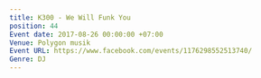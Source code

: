 ```yaml
---
title: K300 - We Will Funk You
position: 44
Event date: 2017-08-26 00:00:00 +07:00
Venue: Polygon musik
Event URL: https://www.facebook.com/events/1176298552513740/
Genre: DJ
---
```


